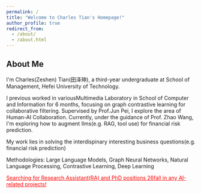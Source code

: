 ```yaml
---
permalink: /
title: "Welcome to Charles Tian's Homepage!"
author_profile: true
redirect_from: 
  - /about/
  - /about.html
---
```


## About Me

I'm Charles(Zeshen) Tian(田泽珅), a third-year undergraduate at School of Management, Hefei University of Technology.

I previous worked in variousMultimedia Laboratory in School of Computer and Information for 6 months, focusing on graph contrastive learning for collaborative filtering. Supervised by Prof.Jun Pei, I explore the area of Human-AI Collaboration. Currently, under the guidance of Prof. Zhao Wang, I'm exploring how to augment llms(e.g. RAG, tool use) for financial risk prediction.

My work lies in solving the interdispinary interesting business questions(e.g. financial risk prediction)

Methodologies: Large Language Models, Graph Neural Networks, Natural Language Processing, Contrastive Learning, Deep Learning



<span style="color:red;"><u>Searching for Research Assistant(RA) and PhD positions 26fall in any AI-related projects!</u></span>

